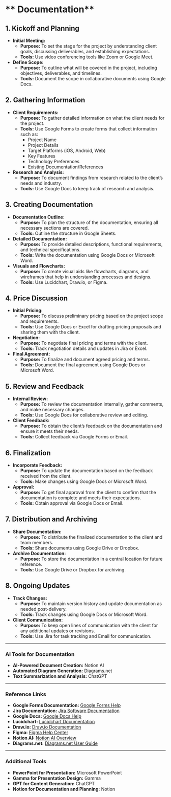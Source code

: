 # ** Documentation**

## **1. Kickoff and Planning**
- **Initial Meeting:**
  - **Purpose:** To set the stage for the project by understanding client goals, discussing deliverables, and establishing expectations.
  - **Tools:** Use video conferencing tools like Zoom or Google Meet.
- **Define Scope:**
  - **Purpose:** To outline what will be covered in the project, including objectives, deliverables, and timelines.
  - **Tools:** Document the scope in collaborative documents using Google Docs.

## **2. Gathering Information**
- **Client Requirements:**
  - **Purpose:** To gather detailed information on what the client needs for the project.
  - **Tools:** Use Google Forms to create forms that collect information such as:
    - Project Name
    - Project Details
    - Target Platforms (iOS, Android, Web)
    - Key Features
    - Technology Preferences
    - Existing Documentation/References
- **Research and Analysis:**
  - **Purpose:** To document findings from research related to the client’s needs and industry.
  - **Tools:** Use Google Docs to keep track of research and analysis.

## **3. Creating Documentation**
- **Documentation Outline:**
  - **Purpose:** To plan the structure of the documentation, ensuring all necessary sections are covered.
  - **Tools:** Outline the structure in Google Sheets.
- **Detailed Documentation:**
  - **Purpose:** To provide detailed descriptions, functional requirements, and technical specifications.
  - **Tools:** Write the documentation using Google Docs or Microsoft Word.
- **Visuals and Flowcharts:**
  - **Purpose:** To create visual aids like flowcharts, diagrams, and wireframes that help in understanding processes and designs.
  - **Tools:** Use Lucidchart, Draw.io, or Figma.

## **4. Price Discussion**
- **Initial Pricing:**
  - **Purpose:** To discuss preliminary pricing based on the project scope and requirements.
  - **Tools:** Use Google Docs or Excel for drafting pricing proposals and sharing them with the client.
- **Negotiation:**
  - **Purpose:** To negotiate final pricing and terms with the client.
  - **Tools:** Track negotiation details and updates in Jira or Excel.
- **Final Agreement:**
  - **Purpose:** To finalize and document agreed pricing and terms.
  - **Tools:** Document the final agreement using Google Docs or Microsoft Word.

## **5. Review and Feedback**
- **Internal Review:**
  - **Purpose:** To review the documentation internally, gather comments, and make necessary changes.
  - **Tools:** Use Google Docs for collaborative review and editing.
- **Client Feedback:**
  - **Purpose:** To obtain the client’s feedback on the documentation and ensure it meets their needs.
  - **Tools:** Collect feedback via Google Forms or Email.

## **6. Finalization**
- **Incorporate Feedback:**
  - **Purpose:** To update the documentation based on the feedback received from the client.
  - **Tools:** Make changes using Google Docs or Microsoft Word.
- **Approval:**
  - **Purpose:** To get final approval from the client to confirm that the documentation is complete and meets their expectations.
  - **Tools:** Obtain approval via Google Docs or Email.

## **7. Distribution and Archiving**
- **Share Documentation:**
  - **Purpose:** To distribute the finalized documentation to the client and team members.
  - **Tools:** Share documents using Google Drive or Dropbox.
- **Archive Documentation:**
  - **Purpose:** To store the documentation in a central location for future reference.
  - **Tools:** Use Google Drive or Dropbox for archiving.

## **8. Ongoing Updates**
- **Track Changes:**
  - **Purpose:** To maintain version history and update documentation as needed post-delivery.
  - **Tools:** Track changes using Google Docs or Microsoft Word.
- **Client Communication:**
  - **Purpose:** To keep open lines of communication with the client for any additional updates or revisions.
  - **Tools:** Use Jira for task tracking and Email for communication.

---

### **AI Tools for Documentation**
- **AI-Powered Document Creation:** Notion AI
- **Automated Diagram Generation:** Diagrams.net
- **Text Summarization and Analysis:** ChatGPT

---

### **Reference Links**
- **Google Forms Documentation:** [Google Forms Help](https://support.google.com/docs)
- **Jira Documentation:** [Jira Software Documentation](https://support.atlassian.com/jira-software-cloud/)
- **Google Docs:** [Google Docs Help](https://support.google.com/docs)
- **Lucidchart:** [Lucidchart Documentation](https://www.lucidchart.com/pages/)
- **Draw.io:** [Draw.io Documentation](https://www.draw.io/)
- **Figma:** [Figma Help Center](https://help.figma.com/)
- **Notion AI:** [Notion AI Overview](https://www.notion.so/)
- **Diagrams.net:** [Diagrams.net User Guide](https://www.diagrams.net/)

---

### **Additional Tools**
- **PowerPoint for Presentation:** Microsoft PowerPoint
- **Gamma for Presentation Design:** Gamma
- **GPT for Content Generation:** ChatGPT
- **Notion for Documentation and Planning:** Notion
